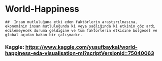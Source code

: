 # World-Happiness



```
##  İnsan mutluluğuna etki eden faktörlerin araştırılmasına, ekonominin insan mutluluğunda ki veya sağlığında ki etkinin göz ardı edilemeyecek duruma geldiğine ve tüm faktörlerin etkisine bölgesel ve global açıdan bakan bir çalışmadır.
```

### Kaggle: https://www.kaggle.com/yusufbaykal/world-happiness-eda-visualisation-ml?scriptVersionId=75040063
